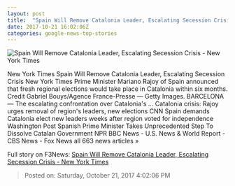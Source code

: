 ```yaml
---
layout: post
title:  "Spain Will Remove Catalonia Leader, Escalating Secession Crisis - New York Times"
date: 2017-10-21 16:02:06Z
categories: google-news-top-stories
---
```


![Spain Will Remove Catalonia Leader, Escalating Secession Crisis - New York Times](https://static01.nyt.com/images/2017/10/22/world/22spain-2/22spain-2-facebookJumbo.jpg)

New York Times Spain Will Remove Catalonia Leader, Escalating Secession Crisis New York Times Prime Minister Mariano Rajoy of Spain announced that fresh regional elections would take place in Catalonia within six months. Credit Gabriel Bouys/Agence France-Presse — Getty Images. BARCELONA — The escalating confrontation over Catalonia's ... Catalonia crisis: Rajoy urges removal of region's leaders, new elections CNN Spain demands Catalonia elect new leaders weeks after region voted for independence Washington Post Spanish Prime Minister Takes Unprecedented Step To Dissolve Catalan Government NPR BBC News - U.S. News & World Report - CBS News - Fox News all 663 news articles »


Full story on F3News: [Spain Will Remove Catalonia Leader, Escalating Secession Crisis - New York Times](http://www.f3nws.com/n/esmYr)

> Posted on: Saturday, October 21, 2017 4:02:06 PM
